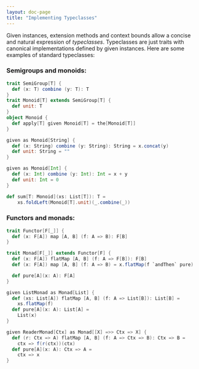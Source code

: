 ```yaml
---
layout: doc-page
title: "Implementing Typeclasses"
---
```


Given instances, extension methods and context bounds
allow a concise and natural expression of _typeclasses_. Typeclasses are just traits
with canonical implementations defined by given instances. Here are some examples of standard typeclasses:

### Semigroups and monoids:

```scala
trait SemiGroup[T] {
  def (x: T) combine (y: T): T
}
trait Monoid[T] extends SemiGroup[T] {
  def unit: T
}
object Monoid {
  def apply[T] given Monoid[T] = the[Monoid[T]]
}

given as Monoid[String] {
  def (x: String) combine (y: String): String = x.concat(y)
  def unit: String = ""
}

given as Monoid[Int] {
  def (x: Int) combine (y: Int): Int = x + y
  def unit: Int = 0
}

def sum[T: Monoid](xs: List[T]): T =
    xs.foldLeft(Monoid[T].unit)(_.combine(_))
```

### Functors and monads:

```scala
trait Functor[F[_]] {
  def (x: F[A]) map [A, B] (f: A => B): F[B]
}

trait Monad[F[_]] extends Functor[F] {
  def (x: F[A]) flatMap [A, B] (f: A => F[B]): F[B]
  def (x: F[A]) map [A, B] (f: A => B) = x.flatMap(f `andThen` pure)

  def pure[A](x: A): F[A]
}

given ListMonad as Monad[List] {
  def (xs: List[A]) flatMap [A, B] (f: A => List[B]): List[B] =
    xs.flatMap(f)
  def pure[A](x: A): List[A] =
    List(x)
}

given ReaderMonad[Ctx] as Monad[[X] =>> Ctx => X] {
  def (r: Ctx => A) flatMap [A, B] (f: A => Ctx => B): Ctx => B =
    ctx => f(r(ctx))(ctx)
  def pure[A](x: A): Ctx => A =
    ctx => x
}
```
